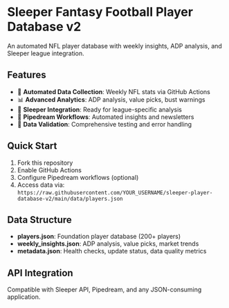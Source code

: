 # Sleeper Fantasy Football Player Database v2

An automated NFL player database with weekly insights, ADP analysis, and Sleeper league integration.

## Features
- 🏈 **Automated Data Collection**: Weekly NFL stats via GitHub Actions
- 📊 **Advanced Analytics**: ADP analysis, value picks, bust warnings
- 🔄 **Sleeper Integration**: Ready for league-specific analysis
- 📱 **Pipedream Workflows**: Automated insights and newsletters
- 🧪 **Data Validation**: Comprehensive testing and error handling

## Quick Start
1. Fork this repository
2. Enable GitHub Actions
3. Configure Pipedream workflows (optional)
4. Access data via: `https://raw.githubusercontent.com/YOUR_USERNAME/sleeper-player-database-v2/main/data/players.json`

## Data Structure
- **players.json**: Foundation player database (200+ players)
- **weekly_insights.json**: ADP analysis, value picks, market trends
- **metadata.json**: Health checks, update status, data quality metrics

## API Integration
Compatible with Sleeper API, Pipedream, and any JSON-consuming application.
